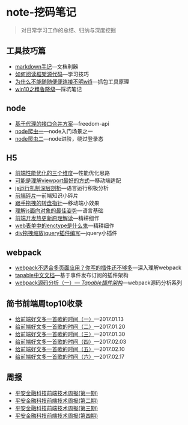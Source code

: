 # note-挖码笔记
>对日常学习工作的总结、归纳与深度挖掘

## 工具技巧篇
- [markdown手记](tools/MK_KEY.md)—文档利器
- [如何阅读框架源代码](tools/read-source.md)—学习技巧
- [为什么不能随随便便连接不明wifi](tools/fiddler.md)—抓包工具原理
- [win10之粗鲁降级](tools/win10.md)—踩坑笔记

## node
- [基于代理的接口合并方案](node/freedom-api.md)—freedom-api
- [node爬虫一](node/reptile.md)—node入门场景之一
- [node爬虫二](node/reptile-advance)—node进阶，绕过登录态

## H5
- [前端性能优化的三个维度](h5/performance.md)—性能优化思路
- [可能是理解viewport最好的方式](h5/viewport.md)—移动端适配
- [js运行机制深层剖析](h5/execute.md)—语言运行积极分析
- [前端碎片](h5/chip.md)—前端知识小碎片
- [跟手拖拽的转盘指针](h5/wheel.md)—移动端小效果
- [理解js面向对象的最佳姿势](h5/oo.md)—语言基础
- [前端开发热更新原理解读](h5/hot.md)—精耕细作
- [web表单中的enctype是什么鬼](h5/enctype.md)—精耕细作
- [div拖拽缩放jquery插件编写](https://github.com/zengwenfu/z-resize)—jquery小插件

## webpack
- [webpack不适合多页面应用？你写的插件还不够多](webpack/webpack-plugin.md)—深入理解webpack
- [tapable中文文档](webpack/tapable.md)—基于事件发布订阅的插件架构
- [webpack源码分析（一）— *Tapable插件架构*](webpack/read-webpack-plugin.md)—webpack源码分析系列

## 简书前端周top10收录
- [给前端好文多一首歌的时间（一）](jianTop/20170113.md)—2017.01.13
- [给前端好文多一首歌的时间（二）](jianTop/20170120.md)—2017.01.20
- [给前端好文多一首歌的时间（三）](jianTop/20170130.md)—2017.01.30
- [给前端好文多一首歌的时间（四）](jianTop/20170203.md)—2017.02.03
- [给前端好文多一首歌的时间（五）](jianTop/20170210.md)—2017.02.10
- [给前端好文多一首歌的时间（六）](jianTop/20170217.md)—2017.02.17

## 周报
- [平安金融科技前端技术周报(第一期)](weekly/one.md)
- [平安金融科技前端技术周报(第二期)](weekly/two.md)
- [平安金融科技前端技术周报(第三期)](weekly/three.md)
- [平安金融科技前端技术周报(第四期)](weekly/four.md)



